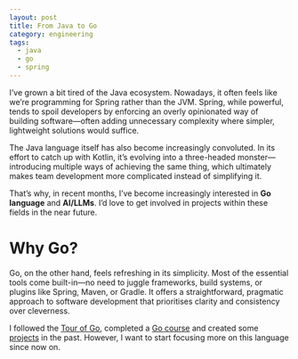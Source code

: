 ```yaml
---
layout: post
title: From Java to Go
category: engineering
tags:
  - java
  - go
  - spring
---
```


I’ve grown a bit tired of the Java ecosystem. Nowadays, it often feels like we’re programming for Spring rather than the JVM. Spring, while powerful, tends to spoil developers by enforcing an overly opinionated way of building software—often adding unnecessary complexity where simpler, lightweight solutions would suffice.

The Java language itself has also become increasingly convoluted. In its effort to catch up with Kotlin, it’s evolving into a three-headed monster—introducing multiple ways of achieving the same thing, which ultimately makes team development more complicated instead of simplifying it.

That’s why, in recent months, I’ve become increasingly interested in **Go language** and **AI/LLMs**. I’d love to get involved in projects within these fields in the near future.

# Why Go?

Go, on the other hand, feels refreshing in its simplicity. Most of the essential tools come built-in—no need to juggle frameworks, build systems, or plugins like Spring, Maven, or Gradle. It offers a straightforward, pragmatic approach to software development that prioritises clarity and consistency over cleverness.

I followed the [Tour of Go](https://go.dev/tour/welcome/1), completed a [Go course](https://www.linkedin.com/learning/certificates/9e85825cfa3b72a6cb3690bec0770af2878327e514aa636f93e915559c867c25?accountId=190487953&u=190487953&success=true&authUUID=VZrWt4MHSKi3YVWwvMgMOg%3D%3D) and created some [projects](https://github.com/alexcuesta/go-weather) in the past. However, I want to start focusing more on this language since now on.

